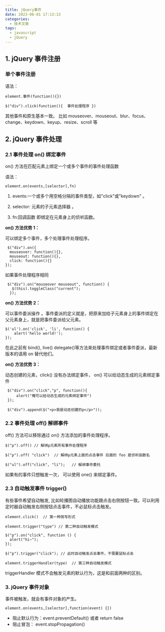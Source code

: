 ```yaml
---
title: jQuery事件
date: 2023-06-01 17:13:13
categories:
  - 技术文章
tags:
  - javascript
  - jQuery
---
```


## 1. jQuery 事件注册

### 单个事件注册

语法：

```
element.事件(function(){})
```

```
$("div").click(function(){  事件处理程序 })
```

其他事件和原生基本一致。
比如 mouseover、mouseout、blur、focus、change、keydown、keyup、resize、scroll 等

## 2. jQuery 事件处理

### 2.1 事件处理 on() 绑定事件

on() 方法在匹配元素上绑定一个或多个事件的事件处理函数

语法：

```
element.on(events,[selector],fn)
```

1. events:一个或多个用空格分隔的事件类型，如"click"或"keydown" 。

2. selector: 元素的子元素选择器 。

3. fn:回调函数 即绑定在元素身上的侦听函数。

**on() 方法优势 1：**

可以绑定多个事件，多个处理事件处理程序。

```
 $("div").on({
  mouseover: function(){},
  mouseout: function(){},
  click: function(){}
});
```

如果事件处理程序相同

```
 $("div").on("mouseover mouseout", function() {
   $(this).toggleClass("current");
  });
```

**on() 方法优势 2：**

可以事件委派操作 。事件委派的定义就是，把原来加给子元素身上的事件绑定在父元素身上，就是把事件委派给父元素。

```
$('ul').on('click', 'li', function() {
    alert('hello world!');
});
```

在此之前有 bind(), live() delegate()等方法来处理事件绑定或者事件委派，最新版本的请用 on 替代他们。

**on() 方法优势 3：**

动态创建的元素，click() 没有办法绑定事件， on() 可以给动态生成的元素绑定事件

```
 $("div").on("click","p", function(){
     alert("俺可以给动态生成的元素绑定事件")
 });
```

```
 $("div").append($("<p>我是动态创建的p</p>"));
```

### 2.2 事件处理 off() 解绑事件

off() 方法可以移除通过 on() 方法添加的事件处理程序。

```
$("p").off() // 解绑p元素所有事件处理程序

$("p").off( "click")  // 解绑p元素上面的点击事件 后面的 foo 是侦听函数名

$("ul").off("click", "li");   // 解绑事件委托
```

如果有的事件只想触发一次， 可以使用 one() 来绑定事件。

### 2.3 自动触发事件 trigger()

有些事件希望自动触发, 比如轮播图自动播放功能跟点击右侧按钮一致。可以利用定时器自动触发右侧按钮点击事件，不必鼠标点击触发。

```
element.click()  // 第一种简写形式
```

```
element.trigger("type") // 第二种自动触发模式
```

```
$("p").on("click", function () {
  alert("hi~");
});

$("p").trigger("click"); // 此时自动触发点击事件，不需要鼠标点击
```

```
element.triggerHandler(type)  // 第三种自动触发模式
```

triggerHandler 模式不会触发元素的默认行为，这是和前面两种的区别。

### 3. jQuery 事件对象

事件被触发，就会有事件对象的产生。

```
element.on(events,[selector],function(event) {})
```

- 阻止默认行为：event.preventDefault() 或者 return false
- 阻止冒泡： event.stopPropagation()
